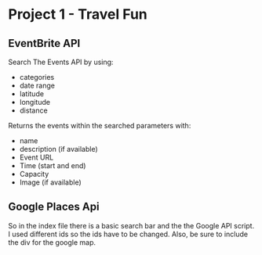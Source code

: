 # Project 1 - Travel Fun

## EventBrite API
Search The Events API by using:
* categories
* date range
* latitude
* longitude
* distance

Returns the events within the searched parameters with:
* name
* description (if available)
* Event URL
* Time (start and end)
* Capacity
* Image (if available)

## Google Places Api

So in the index file there is a basic search bar and the the Google API script. I used different ids so the ids have to be changed. Also, be sure to include the div for the google map. 

